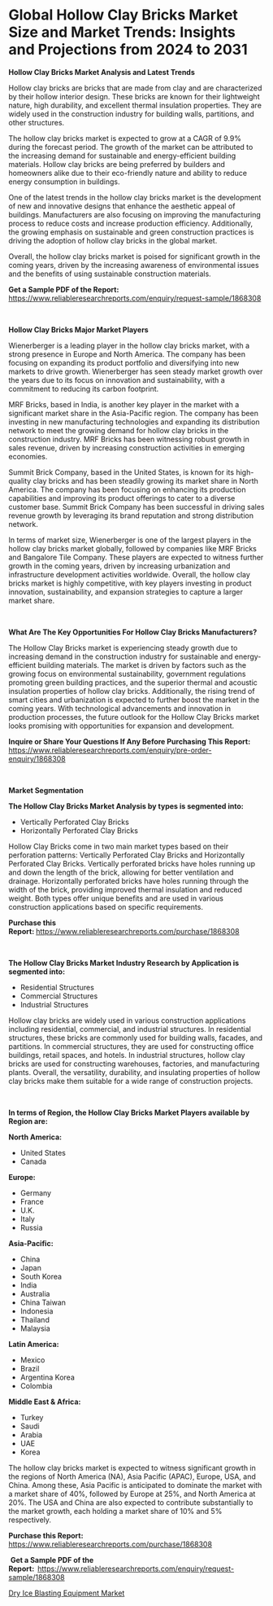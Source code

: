 <p><h1>Global Hollow Clay Bricks Market Size and Market Trends: Insights and Projections from 2024 to 2031</h1></p><p><strong>Hollow Clay Bricks Market Analysis and Latest Trends</strong></p>
<p><p>Hollow clay bricks are bricks that are made from clay and are characterized by their hollow interior design. These bricks are known for their lightweight nature, high durability, and excellent thermal insulation properties. They are widely used in the construction industry for building walls, partitions, and other structures.</p><p>The hollow clay bricks market is expected to grow at a CAGR of 9.9% during the forecast period. The growth of the market can be attributed to the increasing demand for sustainable and energy-efficient building materials. Hollow clay bricks are being preferred by builders and homeowners alike due to their eco-friendly nature and ability to reduce energy consumption in buildings.</p><p>One of the latest trends in the hollow clay bricks market is the development of new and innovative designs that enhance the aesthetic appeal of buildings. Manufacturers are also focusing on improving the manufacturing process to reduce costs and increase production efficiency. Additionally, the growing emphasis on sustainable and green construction practices is driving the adoption of hollow clay bricks in the global market.</p><p>Overall, the hollow clay bricks market is poised for significant growth in the coming years, driven by the increasing awareness of environmental issues and the benefits of using sustainable construction materials.</p></p>
<p><strong>Get a Sample PDF of the Report:&nbsp;</strong> <a href="https://www.reliableresearchreports.com/enquiry/request-sample/1868308">https://www.reliableresearchreports.com/enquiry/request-sample/1868308</a></p>
<p>&nbsp;</p>
<p><strong>Hollow Clay Bricks Major Market Players</strong></p>
<p><p>Wienerberger is a leading player in the hollow clay bricks market, with a strong presence in Europe and North America. The company has been focusing on expanding its product portfolio and diversifying into new markets to drive growth. Wienerberger has seen steady market growth over the years due to its focus on innovation and sustainability, with a commitment to reducing its carbon footprint.</p><p>MRF Bricks, based in India, is another key player in the market with a significant market share in the Asia-Pacific region. The company has been investing in new manufacturing technologies and expanding its distribution network to meet the growing demand for hollow clay bricks in the construction industry. MRF Bricks has been witnessing robust growth in sales revenue, driven by increasing construction activities in emerging economies.</p><p>Summit Brick Company, based in the United States, is known for its high-quality clay bricks and has been steadily growing its market share in North America. The company has been focusing on enhancing its production capabilities and improving its product offerings to cater to a diverse customer base. Summit Brick Company has been successful in driving sales revenue growth by leveraging its brand reputation and strong distribution network.</p><p>In terms of market size, Wienerberger is one of the largest players in the hollow clay bricks market globally, followed by companies like MRF Bricks and Bangalore Tile Company. These players are expected to witness further growth in the coming years, driven by increasing urbanization and infrastructure development activities worldwide. Overall, the hollow clay bricks market is highly competitive, with key players investing in product innovation, sustainability, and expansion strategies to capture a larger market share.</p></p>
<p>&nbsp;</p>
<p><strong>What Are The Key Opportunities For Hollow Clay Bricks Manufacturers?</strong></p>
<p><p>The Hollow Clay Bricks market is experiencing steady growth due to increasing demand in the construction industry for sustainable and energy-efficient building materials. The market is driven by factors such as the growing focus on environmental sustainability, government regulations promoting green building practices, and the superior thermal and acoustic insulation properties of hollow clay bricks. Additionally, the rising trend of smart cities and urbanization is expected to further boost the market in the coming years. With technological advancements and innovation in production processes, the future outlook for the Hollow Clay Bricks market looks promising with opportunities for expansion and development.</p></p>
<p><strong>Inquire or Share Your Questions If Any Before Purchasing This Report:</strong> <a href="https://www.reliableresearchreports.com/enquiry/pre-order-enquiry/1868308">https://www.reliableresearchreports.com/enquiry/pre-order-enquiry/1868308</a></p>
<p>&nbsp;</p>
<p><strong>Market Segmentation</strong></p>
<p><strong>The Hollow Clay Bricks Market Analysis by types is segmented into:</strong></p>
<p><ul><li>Vertically Perforated Clay Bricks</li><li>Horizontally Perforated Clay Bricks</li></ul></p>
<p><p>Hollow Clay Bricks come in two main market types based on their perforation patterns: Vertically Perforated Clay Bricks and Horizontally Perforated Clay Bricks. Vertically perforated bricks have holes running up and down the length of the brick, allowing for better ventilation and drainage. Horizontally perforated bricks have holes running through the width of the brick, providing improved thermal insulation and reduced weight. Both types offer unique benefits and are used in various construction applications based on specific requirements.</p></p>
<p><strong>Purchase this Report:&nbsp;</strong><a href="https://www.reliableresearchreports.com/purchase/1868308">https://www.reliableresearchreports.com/purchase/1868308</a></p>
<p>&nbsp;</p>
<p><strong>The Hollow Clay Bricks Market Industry Research by Application is segmented into:</strong></p>
<p><ul><li>Residential Structures</li><li>Commercial Structures</li><li>Industrial Structures</li></ul></p>
<p><p>Hollow clay bricks are widely used in various construction applications including residential, commercial, and industrial structures. In residential structures, these bricks are commonly used for building walls, facades, and partitions. In commercial structures, they are used for constructing office buildings, retail spaces, and hotels. In industrial structures, hollow clay bricks are used for constructing warehouses, factories, and manufacturing plants. Overall, the versatility, durability, and insulating properties of hollow clay bricks make them suitable for a wide range of construction projects.</p></p>
<p>&nbsp;</p>
<p><strong>In terms of Region, the Hollow Clay Bricks Market Players available by Region are:</strong></p>
<p>
    <p> <strong> North America: </strong>
        <ul>
            <li>United States</li>
            <li>Canada</li>
        </ul>
        </p> 
    <p> <strong> Europe: </strong>
        <ul>
            <li>Germany</li>
            <li>France</li>
            <li>U.K.</li>
            <li>Italy</li>
            <li>Russia</li>
        </ul>
        </p> 
    <p> <strong> Asia-Pacific: </strong>
        <ul>
            <li>China</li>
            <li>Japan</li>
            <li>South Korea</li>
            <li>India</li>
            <li>Australia</li>
            <li>China Taiwan</li>
            <li>Indonesia</li>
            <li>Thailand</li>
            <li>Malaysia</li>
        </ul>
        </p> 
    <p> <strong> Latin America: </strong>
        <ul>
            <li>Mexico</li>
            <li>Brazil</li>
            <li>Argentina Korea</li>
            <li>Colombia</li>
        </ul>
        </p> 
    <p> <strong> Middle East & Africa: </strong>
        <ul>
            <li>Turkey</li>
            <li>Saudi</li>
            <li>Arabia</li>
            <li>UAE</li>
            <li>Korea</li>
        </ul>
    </p>
    </p>
<p><p>The hollow clay bricks market is expected to witness significant growth in the regions of North America (NA), Asia Pacific (APAC), Europe, USA, and China. Among these, Asia Pacific is anticipated to dominate the market with a market share of 40%, followed by Europe at 25%, and North America at 20%. The USA and China are also expected to contribute substantially to the market growth, each holding a market share of 10% and 5% respectively.</p></p>
<p><strong>Purchase this Report: </strong><a href="https://www.reliableresearchreports.com/purchase/1868308">https://www.reliableresearchreports.com/purchase/1868308</a></p>
<p>&nbsp;<strong>Get a Sample PDF of the Report:&nbsp;&nbsp;</strong><a href="https://www.reliableresearchreports.com/enquiry/request-sample/1868308">https://www.reliableresearchreports.com/enquiry/request-sample/1868308</a></p>
<p><strong></strong></p>
<p><p><a href="https://confirmed-shield-e13.notion.site/Dry-Ice-Blasting-Equipment-Market-Furnish-Information-about-Market-Size-Market-Share-Market-Dynami-dddad53662134fdd9e8001a23d16a840">Dry Ice Blasting Equipment Market</a></p></p>
